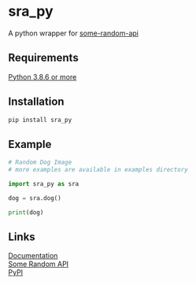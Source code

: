 # sra_py
A python wrapper for [some-random-api](https://some-random-api.ml)

## Requirements
[Python 3.8.6 or more](https://python.org)  

## Installation
```cmd
pip install sra_py
```

## Example
```py
# Random Dog Image
# more examples are available in examples directory

import sra_py as sra

dog = sra.dog()

print(dog)
```

## Links
[Documentation](https://github.com/Atidipt123/sra_py/blob/main/docs/api.md)  
[Some Random API](https://some-random-api.ml)  
[PyPI](https://pypi.org/project/sra_py)
